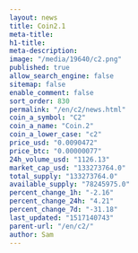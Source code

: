 ```yaml
---
layout: news
title: Coin2.1
meta-title: 
h1-title: 
meta-description: 
image: "/media/19640/c2.png"
published: true
allow_search_engine: false
sitemap: false
enable_comment: false
sort_order: 830
permalink: "/en/c2/news.html"
coin_a_symbol: "C2"
coin_a_name: "Coin.2"
coin_a_lower_case: "c2"
price_usd: "0.0090472"
price_btc: "0.00000077"
24h_volume_usd: "1126.13"
market_cap_usd: "133273764.0"
total_supply: "133273764.0"
available_supply: "78245975.0"
percent_change_1h: "-2.16"
percent_change_24h: "4.21"
percent_change_7d: "-31.18"
last_updated: "1517140743"
parent-url: "/en/c2/"
author: Sam
---
```


